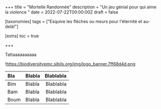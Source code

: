 +++
title = "Mortelle Randonnée"
description = "Un jeu génial pour qui aime la violence "
date = 2022-07-22T00:00:00Z
draft = false

[taxonomies]
tags = ["Esquive les flèches ou meurs pour l'éternité et au-delà!"]

[extra]
toc = true

+++

Tattaaaaaaaaaa


!https://biodiversitypmc.sibils.org/img/logo_banner.7ff68d4d.png

|Bla |Blabla|Blablabla|
|:---|:-----|--------:|
|Bim |Blabla|Blablabla|
|Bam |Blabla|Blablabla|
|Boum|Blabla|Blablabla|
		